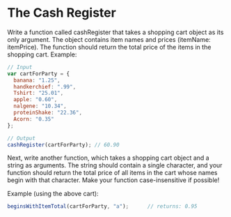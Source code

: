 # The Cash Register

Write a function called cashRegister that takes a shopping cart object as its only argument. The object contains item names and prices (itemName: itemPrice). The function should return the total price of the items in the shopping cart.
Example:

```javascript
// Input
var cartForParty = {  
  banana: "1.25",
  handkerchief: ".99",
  Tshirt: "25.01",
  apple: "0.60",
  nalgene: "10.34",
  proteinShake: "22.36",
  Acorn: "0.35"
};

// Output
cashRegister(cartForParty); // 60.90
```

Next, write another function, which takes a shopping cart object and a string as arguments. The string should contain a single character, and your function should return the total price of all items in the cart whose names begin with that character. Make your function case-insensitive if possible!

Example (using the above cart):

```javascript
beginsWithItemTotal(cartForParty, "a");      // returns: 0.95
```
